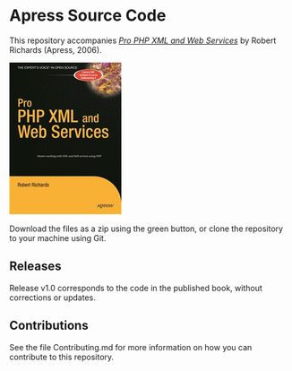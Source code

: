 # Apress Source Code

This repository accompanies [*Pro PHP XML and Web Services*](http://www.apress.com/9781590596333) by Robert Richards (Apress, 2006).

![Cover image](9781590596333.jpg)

Download the files as a zip using the green button, or clone the repository to your machine using Git.

## Releases

Release v1.0 corresponds to the code in the published book, without corrections or updates.

## Contributions

See the file Contributing.md for more information on how you can contribute to this repository.
